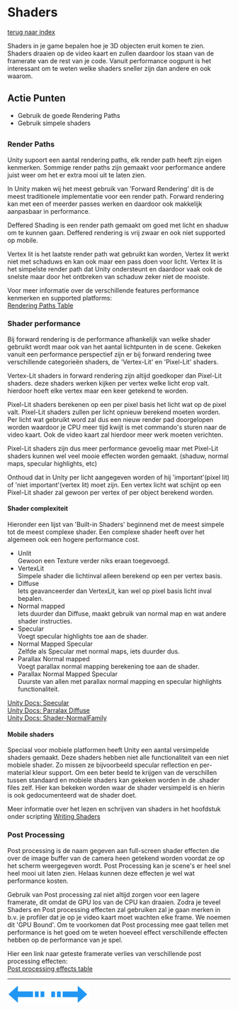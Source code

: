 # Shaders
[terug naar index](/Index.md#graphics)  

Shaders in je game bepalen hoe je 3D objecten eruit komen te zien. Shaders draaien op de video kaart en zullen daardoor los staan van de framerate 
van de rest van je code. Vanuit performance oogpunt is het interessant om te weten welke shaders sneller zijn dan andere en ook waarom.  
## Actie Punten
* Gebruik de goede Rendering Paths
* Gebruik simpele shaders
##  

### Render Paths 

Unity supoort een aantal rendering paths, elk render path heeft zijn eigen kenmerken. Sommige render paths zijn gemaakt voor performance andere 
juist weer om het er extra mooi uit te laten zien.  

In Unity maken wij het meest gebruik van 'Forward Rendering' dit is de meest traditionele 
implementatie voor een render path. Forward rendering kan met een of meerder passes werken en daardoor ook makkelijk aanpasbaar in performance.  

Deffered Shading is een render path gemaakt om goed met licht en shaduw om te kunnen gaan. Deffered rendering is vrij zwaar en ook niet supported op mobile.  

Vertex lit is het laatste render path wat gebruikt kan worden, Vertex lit werkt niet met schaduws en kan ook maar een pass doen voor licht. Vertex 
lit is het simpelste render path dat Unity ondersteunt en daardoor vaak ook de snelste maar door het ontbreken van schaduw zeker niet de mooiste.  

Voor meer informatie over de verschillende features performance kenmerken en supported platforms:  
[Rendering Paths Table](/Graphics/RenderPathsTable.md)  

### Shader performance

Bij forward rendering is de performance afhankelijk van welke shader gebruikt wordt maar ook van het aantal lichtpunten in de scene. Gekeken vanuit 
een performance perspectief zijn er bij forward rendering twee verschillende categorieën shaders, de 'Vertex-Lit' en 'Pixel-Lit' shaders.  

Vertex-Lit shaders in forward rendering zijn altijd goedkoper dan Pixel-Lit shaders. deze shaders werken kijken per vertex welke licht erop valt. 
hierdoor hoeft elke vertex maar een keer getekend te worden.  

Pixel-Lit shaders berekenen op een per pixel basis het licht wat op de pixel valt. Pixel-Lit shaders zullen per licht opnieuw berekend moeten worden. 
Per licht wat gebruikt word zal dus een nieuw render pad doorgelopen worden waardoor je CPU meer tijd kwijt is met commando's sturen naar de video kaart. 
Ook de video kaart zal hierdoor meer werk moeten verichten. 

Pixel-Lit shaders zijn dus meer performance gevoelig maar met Pixel-Lit shaders kunnen wel veel mooie effecten worden gemaakt. (shaduw, normal maps, specular highlights, etc)  

Onthoud dat in Unity per licht aangegeven worden of hij 'important'(pixel lit) of 'niet important'(vertex lit) moet zijn. Een vertex licht wat schijnt 
op een Pixel-Lit shader zal gewoon per vertex of per object berekend worden.

#### Shader complexiteit

Hieronder een lijst van 'Built-in Shaders' beginnend met de meest simpele tot de meest complexe shader. Een complexe shader heeft over het algemeen 
ook een hogere performance cost.

* Unlit  
Gewoon een Texture verder niks eraan toegevoegd.
* VertexLit  
Simpele shader die lichtinval alleen berekend op een per vertex basis.
* Diffuse  
Iets geavanceerder dan VertexLit, kan wel op pixel basis licht inval bepalen.
* Normal mapped  
Iets duurder dan Diffuse, maakt gebruik van normal map en wat andere shader instructies.
* Specular  
Voegt specular highlights toe aan de shader.
* Normal Mapped Specular  
Zelfde als Specular met normal maps, iets duurder dus.
* Parallax Normal mapped  
Voegt parallax normal mapping berekening toe aan de shader.
* Parallax Normal Mapped Specular  
Duurste van allen met parallax normal mapping en specular highlights functionaliteit.

[Unity Docs: Specular](https://docs.unity3d.com/Manual/shader-NormalSpecular.html)  
[Unity Docs: Parralax Diffuse](https://docs.unity3d.com/Manual/shader-NormalParallaxDiffuse.html)  
[Unity Docs: Shader-NormalFamily](https://docs.unity3d.com/Manual/shader-NormalFamily.html)  

#### Mobile shaders

Speciaal voor mobiele platformen heeft Unity een aantal versimpelde shaders gemaakt. Deze shaders hebben niet alle functionaliteit van een niet mobiele shader. 
Zo missen ze bijvoorbeeld specular reflection en per-material kleur support. Om een beter beeld te krijgen van de verschillen tussen standaard en mobiele 
shaders kan gekeken worden in de .shader files zelf. Hier kan bekeken worden waar de shader versimpeld is en hierin is ook gedocumenteerd wat de shader doet.

Meer informatie over het lezen en schrijven van shaders in het hoofdstuk onder scripting [Writing Shaders](/Scripting/WritingShaders.md)  

### Post Processing  

Post processing is de naam gegeven aan full-screen shader effecten die over de image buffer van de camera heen getekend worden voordat ze op 
het scherm weergegeven wordt. Post Processing kan je scene's er heel snel heel mooi uit laten zien. Helaas kunnen deze effecten je wel wat performance 
kosten.  

Gebruik van Post processing zal niet altijd zorgen voor een lagere framerate, dit omdat de GPU los van de CPU kan draaien. Zodra je teveel 
Shaders en Post processing effecten zal gebruiken zal je gaan merken in b.v. je profiler dat je op je video kaart moet wachten elke frame. We noemen dit 
'GPU Bound'. Om te voorkomen dat Post processing mee gaat tellen met performance is het goed om te weten hoeveel effect verschillende effecten 
hebben op de performance van je spel.

Hier een link naar geteste framerate verlies van verschillende post processing effecten:  
[Post processing effects table](/Graphics/PostProcessingTable.md)  

---
[![Last Page](/Afbeeldingen/Arrow_back_small.png)](/Graphics/LevelOfDetail.md) [![Next Page](/Afbeeldingen/Arrow_next_small.png)](/Graphics/Overdraw.md)